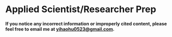 # Applied Scientist/Researcher Prep
#### If you notice any incorrect information or improperly cited content, please feel free to email me at yihaohu0523@gmail.com.

